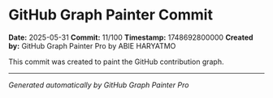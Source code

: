 # GitHub Graph Painter Commit

**Date:** 2025-05-31
**Commit:** 11/100
**Timestamp:** 1748692800000
**Created by:** GitHub Graph Painter Pro by ABIE HARYATMO

This commit was created to paint the GitHub contribution graph.

---
*Generated automatically by GitHub Graph Painter Pro*
